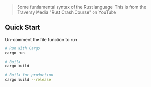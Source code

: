 > Some fundamental syntax of the Rust language. This is from the Traversy Media "Rust Crash Course" on YouTube

## Quick Start
Un-comment the file function to run

``` bash
# Run With Cargo
cargo run

# Build
cargo build

# Build for production
cargo build --release
```
